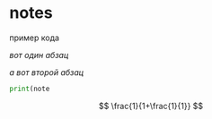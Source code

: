 # notes

пример кода

*вот один абзац*

*а вот второй абзац*

```python
print(note
```

$$
\frac{1}{1+\frac{1}{1}}
$$
